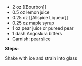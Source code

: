 - 2 oz [[Bourbon]]
- 0.5 oz lemon juice
- 0.25 oz [[Allspice Liqueur]]
- 0.25 oz maple syrup
- 1 oz pear juice or pureed pear
- 1 dash Angostura bitters
- Garnish: pear slice

**Steps:**

Shake with ice and strain into glass